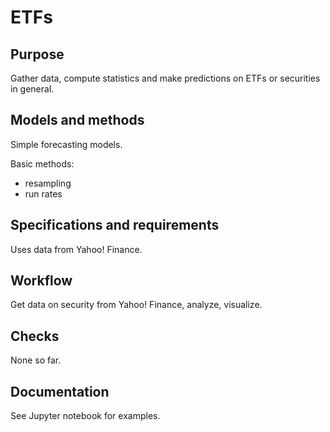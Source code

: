 # ETFs


## Purpose

Gather data, compute statistics and make predictions on ETFs or securities in general.


## Models and methods

Simple forecasting models.


Basic methods:

- resampling
- run rates


## Specifications and requirements

Uses data from Yahoo! Finance.


## Workflow

Get data on security from Yahoo! Finance, analyze, visualize.


## Checks

None so far.


## Documentation

See Jupyter notebook for examples.
